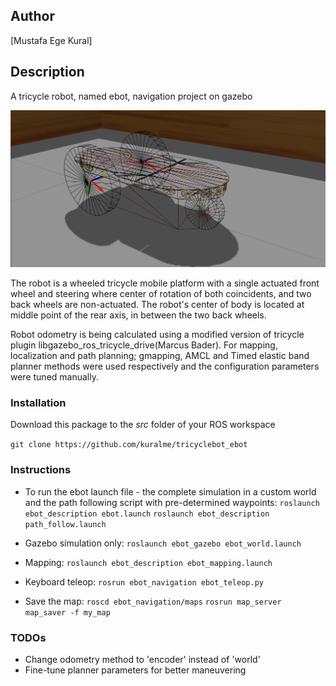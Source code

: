 ## **Author**
[Mustafa Ege Kural]

## **Description**
A tricycle robot, named ebot, navigation project on gazebo

<p align="center">
 <img src="./images/robot_joints.png">
</p>

The robot is a wheeled tricycle mobile platform with a single actuated front wheel and steering where center of rotation of both coincidents, and two back wheels are non-actuated. The robot's center of body is located at middle point of the rear axis, in between the two back wheels.

Robot odometry is being calculated using a modified version of tricycle plugin libgazebo_ros_tricycle_drive(Marcus Bader). For mapping, localization and path planning; gmapping, AMCL and Timed elastic band planner methods were used respectively and the configuration parameters were tuned manually.

### **Installation** 
Download this package to the _src_ folder of your ROS workspace

```git clone https://github.com/kuralme/tricyclebot_ebot```


### **Instructions**
- To run the ebot launch file - the complete simulation in a custom world and the path following script with pre-determined waypoints:
  ```roslaunch ebot_description ebot.launch```
  ```roslaunch ebot_description path_follow.launch```


- Gazebo simulation only:
  ```roslaunch ebot_gazebo ebot_world.launch```

- Mapping:
  ```roslaunch ebot_description ebot_mapping.launch```

- Keyboard teleop:
  ```rosrun ebot_navigation ebot_teleop.py```

- Save the map:
  ```roscd ebot_navigation/maps```
  ```rosrun map_server map_saver -f my_map```



### TODOs ###

- Change odometry method to 'encoder' instead of 'world'
- Fine-tune planner parameters for better maneuvering
